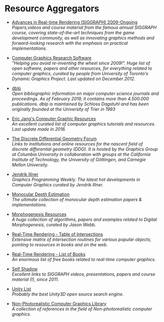 Resource Aggregators
======
* [Advances in Real-time Rendering (SIGGRAPH) 2009-Ongoing](http://advances.realtimerendering.com/)
<br/>_Papers,videos and course material from the famous annual SIGGRAPH course, covering state-of-the-art techniques from the game development community, as well as innovating graphics methods and forward-looking research with the emphasis on practical implementations._

* [Computer Graphics Research Software](http://www.dgp.toronto.edu/~rms/links.html)
<br/>_"Helping you avoid re-inventing the wheel since 2009!". Huge list of open software, papers and other resources, for everything related to computer graphics, curated by people from University of Toronto's Dynamic Graphics Project. Last updated on December 2012._

* [dblp](https://dblp.org/)
<br/>_Open bibliographic information on major computer science journals and proceedings. As of February 2019, it contains more than 4.500.000 publications. dblp is maintained by Schloss Dagstuhl and has been originally founded at the University of Trier in 1993_

* [Eric Jang's Computer Graphic Resources](github.com/ericjang/awesome-graphics)
<br/>_An excellent curated list of computer graphics tutorials and resources. Last update made in 2016._

* [The Discrete Differential Geometry Forum ](http://ddg.cs.columbia.edu/)
<br/>_Links to institutions and online resources for the nascent field of discrete differential geometry (DDG). It is hosted by the Graphics Group at Columbia University in collaboration with groups at the California Institute of Technology, the University of Göttingen, and Carnegie Mellon University._

* [Jendrik Illner](https://www.jendrikillner.com/post/)
<br/>_Graphics Programming Weekly. The latest hot developments in Computer Graphics curated by Jendrik Illner._

* [Monocular Depth Estimation](https://github.com/sxfduter/monocular-depth-estimation)  
_The ultimate collection of monocular depth estimation papers & implementations._  

* [Morphogenesis Resources](https://github.com/jasonwebb/morphogenesis-resources)  
_A huge collection of algorithms, papers and examples related to Digital Morphogenesis, curated by Jason Webb._   


* [Real-Time Rendering - Table of Intersections](http://www.realtimerendering.com/intersections.html)
<br/>_Extensive matrix of intersection routines for various popular objects, pointing to resources in books and on the web._

* [Real-Time Rendering - List of Books](http://www.realtimerendering.com/books.html)
<br/>_An enormous list of free books related to real-time computer graphics._

* [Self Shadow](https://blog.selfshadow.com/)
<br/> _Excellent links to SIGGRAPH videos, presentations, papers and course material (!), since 2011._ 

* [Unity List](https://unitylist.com/)
<br/>_Probably the best Unity3D open source search engine._

* [Non-Photorealistic Computer Graphics Library](https://www.npcglib.org/index.php)
<br/>_A collection of references in the field of Non-photorealistic computer graphics._

